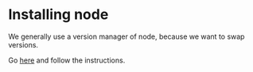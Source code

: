 # Installing node
We generally use a version manager of node, because we want to swap versions.

Go [here](https://github.com/nvm-sh/nvm#installing-and-updating) and follow the instructions.
